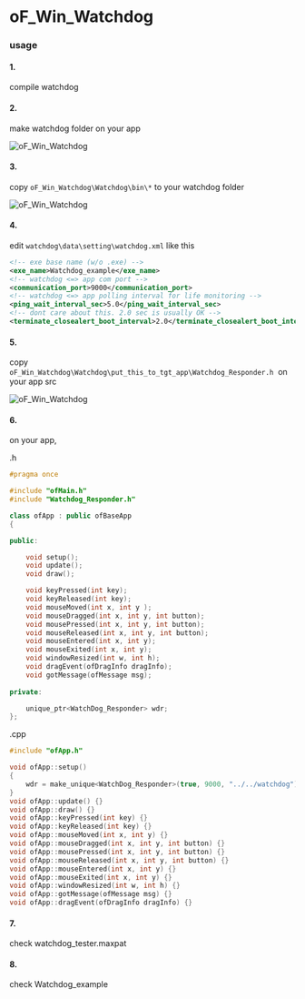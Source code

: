 # oF_Win_Watchdog #

### usage ###
#### 1.

compile watchdog

#### 2.

make watchdog folder on your app

![oF_Win_Watchdog](https://github.com/Akira-Hayasaka/oF_Win_Watchdog/raw/master/redmeimg/a.PNG)

#### 3.

copy `oF_Win_Watchdog\Watchdog\bin\*` to your watchdog folder

![oF_Win_Watchdog](https://github.com/Akira-Hayasaka/oF_Win_Watchdog/raw/master/redmeimg/c.PNG)

#### 4.

edit `watchdog\data\setting\watchdog.xml` like this

```xml
<!-- exe base name (w/o .exe) -->
<exe_name>Watchdog_example</exe_name>
<!-- watchdog <=> app com port -->
<communication_port>9000</communication_port>
<!-- watchdog <=> app polling interval for life monitoring -->
<ping_wait_interval_sec>5.0</ping_wait_interval_sec>
<!-- dont care about this. 2.0 sec is usually OK -->
<terminate_closealert_boot_interval>2.0</terminate_closealert_boot_interval>
```

#### 5.

copy `oF_Win_Watchdog\Watchdog\put_this_to_tgt_app\Watchdog_Responder.h`  on your app src

![oF_Win_Watchdog](https://github.com/Akira-Hayasaka/oF_Win_Watchdog/raw/master/redmeimg/b.PNG)

#### 6.

on your app, 

.h

```c++
#pragma once

#include "ofMain.h"
#include "Watchdog_Responder.h"

class ofApp : public ofBaseApp
{

public:

	void setup();
	void update();
	void draw();

	void keyPressed(int key);
	void keyReleased(int key);
	void mouseMoved(int x, int y );
	void mouseDragged(int x, int y, int button);
	void mousePressed(int x, int y, int button);
	void mouseReleased(int x, int y, int button);
	void mouseEntered(int x, int y);
	void mouseExited(int x, int y);
	void windowResized(int w, int h);
	void dragEvent(ofDragInfo dragInfo);
	void gotMessage(ofMessage msg);
		
private:

	unique_ptr<WatchDog_Responder> wdr;
};
```

.cpp

```c++
#include "ofApp.h"

void ofApp::setup() 
{
	wdr = make_unique<WatchDog_Responder>(true, 9000, "../../watchdog");
}
void ofApp::update() {}
void ofApp::draw() {}
void ofApp::keyPressed(int key) {}
void ofApp::keyReleased(int key) {}
void ofApp::mouseMoved(int x, int y) {}
void ofApp::mouseDragged(int x, int y, int button) {}
void ofApp::mousePressed(int x, int y, int button) {}
void ofApp::mouseReleased(int x, int y, int button) {}
void ofApp::mouseEntered(int x, int y) {}
void ofApp::mouseExited(int x, int y) {}
void ofApp::windowResized(int w, int h) {}
void ofApp::gotMessage(ofMessage msg) {}
void ofApp::dragEvent(ofDragInfo dragInfo) {}
```





#### 7.

check watchdog_tester.maxpat

#### 8.

check Watchdog_example

